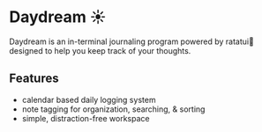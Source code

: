 # Daydream ☀️

Daydream is an in-terminal journaling program powered by ratatui🐀 designed to help you keep track of your thoughts.

## Features
- calendar based daily logging system
- note tagging for organization, searching, & sorting
- simple, distraction-free workspace